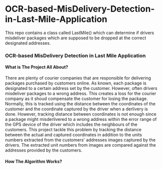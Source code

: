 # OCR-based-MisDelivery-Detection-in-Last-Mile-Application
This repo contains a class called LastMile() which can determine if drivers misdeliver packages which are supposed to be dropped at the correct designated addresses.

### OCR-based MisDelivery Detection in Last Mile Application

#### What is The Project All About?

There are plenty of courier companies that are responsible for delivering packages purchased by customers online. As known, each package is designated to a certain address set by the customer. However, often drivers misdeliver packages to a wrong address. This creates a loss for the courier company as it shoud compensate the customer for losing the package. Normally, this is tracked using the distance between the coordinates of the customer and the coordinate captured by the driver when a derlivery is done. However, tracking distance between coordinates is not enough since a package might misderlivered to a wrong address within the error range of the GPS device of the driver which includes the neighbours of the customers. This project tackle this problem by tracking the distance between the actual and captured coordinates in addition to the units numbers extracted from the customers' addresses images captured by the drivers. The extracted unit numbers from images are compared against the addresses provided by the customers. 

#### How The Algorithm Works?



